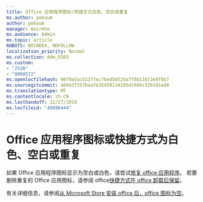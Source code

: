 ```yaml
---
title: Office 应用程序图标/快捷方式白色、空白或重复
ms.author: pebaum
author: pebaum
manager: mnirkhe
ms.audience: Admin
ms.topic: article
ROBOTS: NOINDEX, NOFOLLOW
localization_priority: Normal
ms.collection: Adm_O365
ms.custom:
- "2530"
- "9000572"
ms.openlocfilehash: 90f9a5ac522f7ec76ed5d52da7f8b11672e8f8b7
ms.sourcegitcommit: a66b37557baafe35d39134105dc604c326191a48
ms.translationtype: MT
ms.contentlocale: zh-CN
ms.lasthandoff: 12/27/2019
ms.locfileid: "40886444"
---
```

# <a name="office-app-icons-or-shortcuts-are-white-blank-or-duplicate"></a>Office 应用程序图标或快捷方式为白色、空白或重复

如果 Office 应用程序图标显示为空白或白色，请尝试[修复 office 应用程序](https://support.office.com/article/repair-an-office-application-7821d4b6-7c1d-4205-aa0e-a6b40c5bb88b)。 若要删除重复的 Office 应用图标，请参阅 office[快捷方式在 office 卸载后保留](https://support.office.com/article/office-shortcuts-remain-after-office-uninstall-cc04b8e2-6e91-4c10-94af-9359e595d565)。

有关详细信息，请参阅[从 Microsoft Store 安装 office 后，office 图标为空](https://support.office.com/article/office-icons-are-blank-after-installing-office-from-the-microsoft-store-7cdaebde-93d5-4873-b767-d9ddc0474d59)。